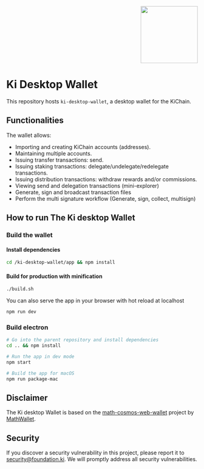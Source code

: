 <p align="right">
    <img width=150px src="https://wallet-testnet.blockchain.ki/static/img/icons/ki-chain.png" />
</p>

# Ki Desktop Wallet

This repository hosts `ki-desktop-wallet`, a desktop wallet for the KiChain.

## Functionalities

The wallet allows:

-   Importing and creating KiChain accounts (addresses).
-   Maintaining multiple accounts.
-   Issuing transfer transactions: send.
-   Issuing staking transactions: delegate/undelegate/redelegate transactions.
-   Issuing distribution transactions: withdraw rewards and/or commissions.
-   Viewing send and delegation transactions (mini-explorer)
-   Generate, sign and broadcast transaction files
-   Perform the multi signature workflow (Generate, sign, collect, multisign)

## How to run The  Ki desktop Wallet

### Build the wallet

#### Install dependencies

```bash
cd /ki-desktop-wallet/app && npm install
```

#### Build for production with minification

```bash
./build.sh
```

You can also serve the app in your browser with hot reload at localhost

```bash
npm run dev
```

### Build electron

```bash
# Go into the parent repository and install dependencies
cd .. && npm install

# Run the app in dev mode
npm start

# Build the app for macOS
npm run package-mac
```

## Disclaimer

The Ki desktop Wallet is based on the [math-cosmos-web-wallet](https://github.com/mathwallet/math-cosmos-web-wallet) project by [MathWallet](https://github.com/mathwallet).

## Security

If you discover a security vulnerability in this project, please report it to security@foundation.ki. We will promptly address all security vulnerabilities.
